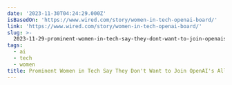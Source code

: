 ```yaml
---
date: '2023-11-30T04:24:29.000Z'
isBasedOn: 'https://www.wired.com/story/women-in-tech-openai-board/'
link: 'https://www.wired.com/story/women-in-tech-openai-board/'
slug: >-
  2023-11-29-prominent-women-in-tech-say-they-dont-want-to-join-openais-all-male-board
tags:
  - ai
  - tech
  - women
title: Prominent Women in Tech Say They Don't Want to Join OpenAI's All-Male Board
---
```


